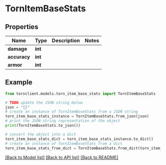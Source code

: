 # TornItemBaseStats


## Properties

Name | Type | Description | Notes
------------ | ------------- | ------------- | -------------
**damage** | **int** |  | 
**accuracy** | **int** |  | 
**armor** | **int** |  | 

## Example

```python
from tornclient.models.torn_item_base_stats import TornItemBaseStats

# TODO update the JSON string below
json = "{}"
# create an instance of TornItemBaseStats from a JSON string
torn_item_base_stats_instance = TornItemBaseStats.from_json(json)
# print the JSON string representation of the object
print(TornItemBaseStats.to_json())

# convert the object into a dict
torn_item_base_stats_dict = torn_item_base_stats_instance.to_dict()
# create an instance of TornItemBaseStats from a dict
torn_item_base_stats_from_dict = TornItemBaseStats.from_dict(torn_item_base_stats_dict)
```
[[Back to Model list]](../README.md#documentation-for-models) [[Back to API list]](../README.md#documentation-for-api-endpoints) [[Back to README]](../README.md)


